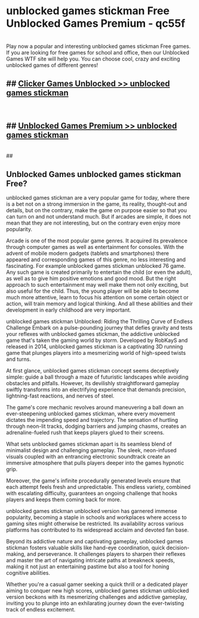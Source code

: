 # unblocked games stickman Free Unblocked Games Premium - qc55f <br>
<br>
Play now a popular and interesting unblocked games stickman Free games. If you are looking for free games for school and office, then our Unblocked Games WTF site will help you. You can choose cool, crazy and exciting unblocked games of different genres!


## ##  [Clicker Games Unblocked >> unblocked games stickman](http://freeplayer.one?title=unblocked_games_stickman&ref=M1)
  <br>

##  ## [Unblocked Games Premium >> unblocked games stickman](http://freeplayer.one?title=unblocked_games_stickman&ref=M1)
  <br>
  ##



## Unblocked Games unblocked games stickman Free?

unblocked games stickman are a very popular game for today, where there is a bet not on a strong immersion in the game, its reality, thought-out and details, but on the contrary, make the game on purpose easier so that you can turn on and not understand much. But if arcades are simple, it does not mean that they are not interesting, but on the contrary even enjoy more popularity.

Arcade is one of the most popular game genres. It acquired its prevalence through computer games as well as entertainment for consoles. With the advent of mobile modern gadgets (tablets and smartphones) there appeared and corresponding games of this genre, no less interesting and fascinating. For example unblocked games stickman unblocked 76 game. Any such game is created primarily to entertain the child (or even the adult), as well as to give him positive emotions and good mood. But the right approach to such entertainment may well make them not only exciting, but also useful for the child. Thus, the young player will be able to become much more attentive, learn to focus his attention on some certain object or action, will train memory and logical thinking. And all these abilities and their development in early childhood are very important.

unblocked games stickman Unblocked: Riding the Thrilling Curve of Endless Challenge
Embark on a pulse-pounding journey that defies gravity and tests your reflexes with unblocked games stickman, the addictive unblocked game that's taken the gaming world by storm. Developed by RobKayS and released in 2014, unblocked games stickman is a captivating 3D running game that plunges players into a mesmerizing world of high-speed twists and turns.

At first glance, unblocked games stickman concept seems deceptively simple: guide a ball through a maze of futuristic landscapes while avoiding obstacles and pitfalls. However, its devilishly straightforward gameplay swiftly transforms into an electrifying experience that demands precision, lightning-fast reactions, and nerves of steel.

The game's core mechanic revolves around maneuvering a ball down an ever-steepening unblocked games stickman, where every movement dictates the impending speed and trajectory. The sensation of hurtling through neon-lit tracks, dodging barriers and jumping chasms, creates an adrenaline-fueled rush that keeps players glued to their screens.

What sets unblocked games stickman apart is its seamless blend of minimalist design and challenging gameplay. The sleek, neon-infused visuals coupled with an entrancing electronic soundtrack create an immersive atmosphere that pulls players deeper into the games hypnotic grip.

Moreover, the game's infinite procedurally generated levels ensure that each attempt feels fresh and unpredictable. This endless variety, combined with escalating difficulty, guarantees an ongoing challenge that hooks players and keeps them coming back for more.

unblocked games stickman unblocked version has garnered immense popularity, becoming a staple in schools and workplaces where access to gaming sites might otherwise be restricted. Its availability across various platforms has contributed to its widespread acclaim and devoted fan base.

Beyond its addictive nature and captivating gameplay, unblocked games stickman fosters valuable skills like hand-eye coordination, quick decision-making, and perseverance. It challenges players to sharpen their reflexes and master the art of navigating intricate paths at breakneck speeds, making it not just an entertaining pastime but also a tool for honing cognitive abilities.

Whether you're a casual gamer seeking a quick thrill or a dedicated player aiming to conquer new high scores, unblocked games stickman unblocked version beckons with its mesmerizing challenges and addictive gameplay, inviting you to plunge into an exhilarating journey down the ever-twisting track of endless excitement.
